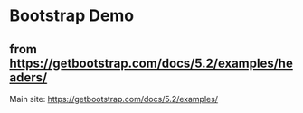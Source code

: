 # Bootstrap Demo
## from https://getbootstrap.com/docs/5.2/examples/headers/

Main site: https://getbootstrap.com/docs/5.2/examples/

